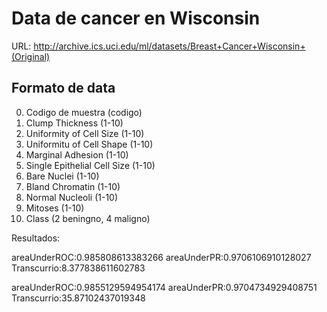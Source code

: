 # Data de cancer en Wisconsin

URL: http://archive.ics.uci.edu/ml/datasets/Breast+Cancer+Wisconsin+(Original)

## Formato de data

0. Codigo de muestra (codigo)
1. Clump Thickness (1-10)
2. Uniformity of Cell Size (1-10)
3. Uniformitu of Cell Shape (1-10)
4. Marginal Adhesion (1-10)
5. Single Epithelial Cell Size (1-10)
6. Bare Nuclei (1-10)
7. Bland Chromatin (1-10)
8. Normal Nucleoli (1-10)
9. Mitoses (1-10)
10. Class (2 beningno, 4 maligno)


Resultados:

areaUnderROC:0.985808613383266
areaUnderPR:0.9706106910128027
Transcurrio:8.377838611602783

areaUnderROC:0.9855129594954174
areaUnderPR:0.9704734929408751
Transcurrio:35.87102437019348